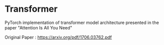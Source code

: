 # Transformer
PyTorch implementation of transformer model architecture presented in the paper "Attention Is All You Need"

Original Paper : https://arxiv.org/pdf/1706.03762.pdf